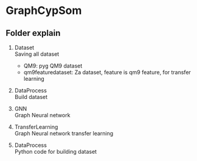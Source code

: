 # GraphCypSom

## Folder explain

1. Dataset  
    Saving all dataset
    * QM9: pyg QM9 dataset
    * qm9featuredataset: Za dataset, feature is qm9 feature, for transfer learning

2. DataProcess  
    Build dataset

3. GNN  
    Graph Neural network

4. TransferLearning  
    Graph Neural network transfer learning

5. DataProcess  
    Python code for building dataset
    